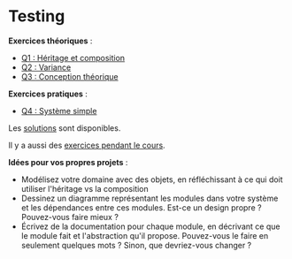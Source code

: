 # Testing

**Exercices théoriques** :

- [Q1 : Héritage et composition](Q1.md)
- [Q2 : Variance](Q2.md)
- [Q3 : Conception théorique](Q3.md)

**Exercices pratiques** :

- [Q4 : Système simple](Q4.md)


Les [solutions](solutions/) sont disponibles.

Il y a aussi des [exercices pendant le cours](cours/).


**Idées pour vos propres projets** :

- Modélisez votre domaine avec des objets, en réfléchissant à ce qui doit utiliser l'héritage vs la composition
- Dessinez un diagramme représentant les modules dans votre système et les dépendances entre ces modules. Est-ce un design propre ? Pouvez-vous faire mieux ?
- Écrivez de la documentation pour chaque module, en décrivant ce que le module fait et l'abstraction qu'il propose. Pouvez-vous le faire en seulement quelques mots ? Sinon, que devriez-vous changer ?
